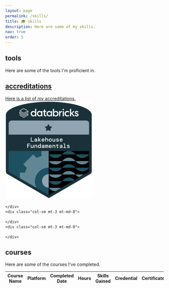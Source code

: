 ```yaml
---
layout: page
permalink: /skills/
title: 🎓 skills
description: Here are some of my skills.
nav: true
order: 5
---
```


<div class="projects">
<h2 class="category">tools</h2>
  Here are some of the tools I'm proficient in.
  <div class="row mt-3">
    <div class="col-sm mt-3 mt-md-0">
      <a href="/assets/img/skills/python.png" target="_blank">
      <a href="/assets/img/skills/sklearn.png" target="_blank">
      <a href="/assets/img/skills/docker.png" target="_blank">
      <a href="/assets/img/skills/neo4j.png" target="_blank">
    </div>
    <div class="col-sm mt-3 mt-md-0">
      <a href="/assets/img/skills/databricks.png" target="_blank">
      <a href="/assets/img/skills/tensorflow.png" target="_blank">
      <a href="/assets/img/skills/git.png" target="_blank">
      <a href="/assets/img/skills/spacy.png" target="_blank">
    </div>
    <div class="col-sm mt-3 mt-md-0">
      <a href="/assets/img/skills/pandas.png" target="_blank">
      <a href="/assets/img/skills/pytorch.png" target="_blank">
      <a href="/assets/img/skills/plotly.png" target="_blank">
    </div>
    <div class="col-sm mt-3 mt-md-0">
      <a href="/assets/img/skills/mlflow.png" target="_blank">
      <a href="/assets/img/skills/transformers.png" target="_blank">
      <a href="/assets/img/skills/spark.png" target="_blank">
    </div>
</div>
<h2 class="category">accreditations</h2>
  Here is a list of my accreditations.
  <div class="row mt-3">
    <div class="col-sm mt-3 mt-md-0">
      <a href="https://credentials.databricks.com/55fb7987-70cc-4296-802c-58a4924c76c2#gs.yqniy9" target="_blank">
        <img src="/assets/img/skills/lakehouse_fundamentals.png">
      </a>
    </div>
    <div class="col-sm mt-3 mt-md-0">
      
    </div>
    <div class="col-sm mt-3 mt-md-0">
      
    </div>
    <div class="col-sm mt-3 mt-md-0">
      
    </div>
</div>
<h2 class="category">courses</h2>
  Here are some of the courses I've completed.
  <table
  data-click-to-select="false"
  data-height="780"
  data-pagination="true"
  data-search="true"
  data-toggle="table"
  data-url="{{ '/assets/json/courses.json' | relative_url }}">
  <thead>
    <tr>
      <th data-field="name" data-halign="left" data-align="left" data-sortable="true">Course Name</th>
      <th data-field="platform" data-halign="center" data-align="center" data-sortable="true">Platform</th>
      <th data-field="date" data-halign="center" data-align="center" data-sortable="true">Completed Date</th>
      <th data-field="hours" data-halign="center" data-align="center" data-sortable="true">Hours</th>
      <th data-field="skills" data-halign="left" data-align="left" data-sortable="true">Skills Gained</th>
      <th data-field="credential" data-halign="center" data-align="center" data-sortable="true">Credential</th>
      <th data-field="certificate" data-halign="center" data-align="center" data-sortable="true">Certificate</th>
    </tr>
  </thead>
</table>
</div>
